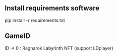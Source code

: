 ## Install requirements software
pip install -r requirements.txt

## GameID
ID -> 0 : Ragnarok Labyrinth NFT (support LDplayer)